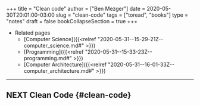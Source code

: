 +++
title = "Clean code"
author = ["Ben Mezger"]
date = 2020-05-30T20:01:00-03:00
slug = "clean-code"
tags = ["toread", "books"]
type = "notes"
draft = false
bookCollapseSection = true
+++

-   Related pages
    -   [Computer Science]({{<relref "2020-05-31--15-29-21Z--computer_science.md#" >}})
    -   [Programming]({{<relref "2020-05-31--15-33-23Z--programming.md#" >}})
    -   [Computer Architecture]({{<relref "2020-05-31--16-01-33Z--computer_architecture.md#" >}})

---


## <span class="org-todo todo NEXT">NEXT</span> Clean Code {#clean-code}